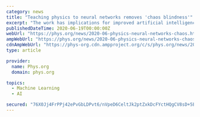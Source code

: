 ```yaml
---
category: news
title: "Teaching physics to neural networks removes 'chaos blindness'"
excerpt: "The work has implications for improved artificial intelligence (AI) applications ranging from medical diagnostics to automated drone piloting. Neural networks are an advanced type of AI loosely ..."
publishedDateTime: 2020-06-19T00:00:00Z
webUrl: "https://phys.org/news/2020-06-physics-neural-networks-chaos.html"
ampWebUrl: "https://phys.org/news/2020-06-physics-neural-networks-chaos.amp"
cdnAmpWebUrl: "https://phys-org.cdn.ampproject.org/c/s/phys.org/news/2020-06-physics-neural-networks-chaos.amp"
type: article

provider:
  name: Phys.org
  domain: phys.org

topics:
  - Machine Learning
  - AI

secured: "76X0Jj4FrPPj42ePvGbLDPvt6/nVpeD6CeltJk2ptZxkDcFYctHQgCV8sD+5EwYmEkm7ZWxWfYKfuzP3+0hD/C7g/c3rtnS+rLVTnqNK/y/hol4sejDNkw0xfA0mMhLFmiJbLULCV8fJ1gCXsS+aWNBpfL2vcyqkwYW+vyZR7XtupQdoAfesTAb+qBLx3XPVnkUezjs8EGIlL3ZPggOFwj43INFGdpIl7YgG5v2gqo/t48IxxONcoGuys9RHbnnTOET4lxkyrv1/OVCvxihFrx8eVCyA5VV5aqdA/Tq6aIA36I1j4Gzp16yFhcqnlVfOv8rtpYt90ZhLH0F7KoS+AA==;psuSESZRy80w6K9DMHAmAg=="
---
```


